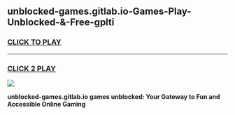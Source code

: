 
## unblocked-games.gitlab.io-Games-Play-Unblocked-&-Free-gplti
<h3>
<a href="https://premium76.site?title=unblocked-games.gitlab.io&ref=24A">CLICK TO PLAY</a></h3>
<hr>

<h3>
<a href="https://premium76.site?title=unblocked-games.gitlab.io&ref=24A">CLICK 2 PLAY</a>
  
</h3>

<a href="https://premium76.site?title=unblocked-games.gitlab.io&ref=24A"><img src="https://clearcache.store/games.png"></a>


**unblocked-games.gitlab.io games unblocked: Your Gateway to Fun and Accessible Online Gaming**
